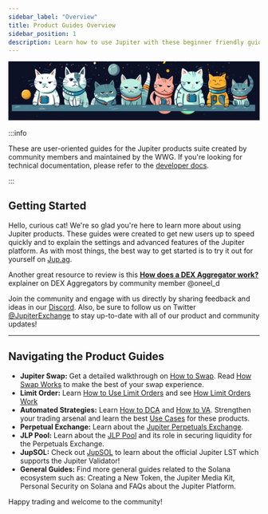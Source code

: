 ```yaml
---
sidebar_label: "Overview"
title: Product Guides Overview
sidebar_position: 1
description: Learn how to use Jupiter with these beginner friendly guides and tutorials.
---
```


<head>
    <title>Jupiter Guides: Welcome Catdets!</title>
    <meta name="twitter:card" content="summary" />
</head>


![Cats](../guides/img/cat_banner.png)

:::info

These are user-oriented guides for the Jupiter products suite created by community members and maintained by the WWG. If you're looking for technical documentation, please refer to the [developer docs](/docs).

:::

## Getting Started
Hello, curious cat! We're so glad you're here to learn more about using Jupiter products. These guides were created to get new users up to speed quickly and to explain the settings and advanced features of the Jupiter platform. As with most things, the best way to get started is to try it out for yourself on [Jup.ag](https://jup.ag).

Another great resource to review is this [**How does a DEX Aggregator work?**](https://oneel.notion.site/Jupiter-Aggregation-0ef3149cd3bb485b8e118432e6cf8472) explainer on DEX Aggregators by community member @oneel_d

Join the community and engage with us directly by sharing feedback and ideas in our [Discord](https://discord.gg/jup). Also, be sure to follow us on Twitter [@JupiterExchange](https://twitter.com/JupiterExchange) to stay up-to-date with all of our product and community updates! 

---

## Navigating the Product Guides
- **Jupiter Swap:** Get a detailed walkthrough on [How to Swap](/guides/jupiter-swap/swap). Read [How Swap Works](/guides/jupiter-swap/how-swap-works) to make the best of your swap experience.
- **Limit Order:** Learn [How to Use Limit Orders](/guides/limit-order/limit-order) and see [How Limit Orders Work](/guides/limit-order/how-lo-work)
- **Automated Strategies:** Learn [How to DCA](/guides/dca/how-to-dca) and [How to VA](/guides/va/how-to-va). Strengthen your trading arsenal and learn the best [Use Cases](/guides/dca/explainer) for these products.
- **Perpetual Exchange:** Learn about the [Jupiter Perpetuals Exchange](/guides/perpetual-exchange/overview).
- **JLP Pool:** Learn about the [JLP Pool](/guides/jlp/jlp) and its role in securing liquidity for the Perpetuals Exchange. 
- **JupSOL:**  Check out [JupSOL](/guides/jupsol/jupsol) to learn about the official Jupiter LST which supports the Jupiter Validator!
- **General Guides:** Find more general guides related to the Solana ecosystem such as: Creating a New Token, the Jupiter Media Kit, Personal Security on Solana and FAQs about the Jupiter Platform.

Happy trading and welcome to the community!


